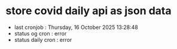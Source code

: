 # store covid daily api as json data

- last cronjob : Thursday, 16 October 2025 13:28:48
- status og cron : error
- status daily cron : error
      
      